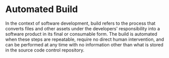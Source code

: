 # Automated Build


In the context of software development, build refers to the process that
converts files and other assets under the developers' responsibility
into a software product in its final or consumable form. The build is
automated when these steps are repeatable, require no direct human
intervention, and can be performed at any time with no information other
than what is stored in the source code control repository.

